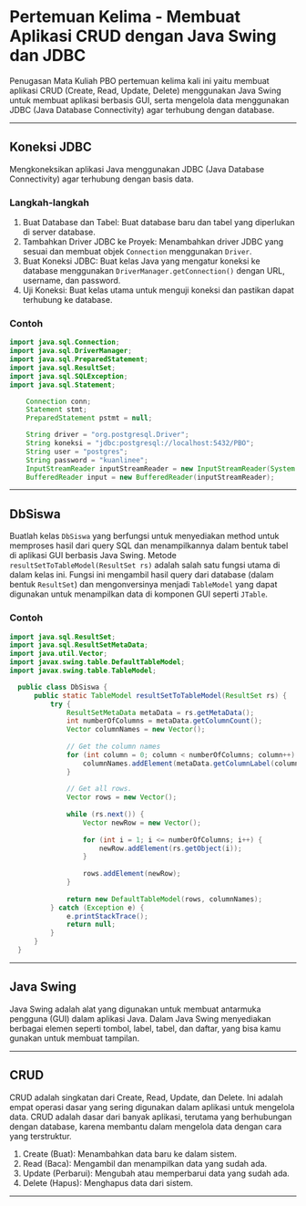 # Pertemuan Kelima - Membuat Aplikasi CRUD dengan Java Swing dan JDBC
Penugasan Mata Kuliah PBO pertemuan kelima kali ini yaitu membuat aplikasi CRUD (Create, Read, Update, Delete) menggunakan Java Swing untuk membuat aplikasi berbasis GUI, serta mengelola data menggunakan JDBC (Java Database Connectivity) agar terhubung dengan database.

---
## Koneksi JDBC
Mengkoneksikan aplikasi Java menggunakan JDBC (Java Database Connectivity) agar terhubung dengan basis data.
### Langkah-langkah
1. Buat Database dan Tabel: Buat database baru dan tabel yang diperlukan di server database.
2. Tambahkan Driver JDBC ke Proyek: Menambahkan driver JDBC yang sesuai dan membuat objek `Connection` menggunakan `Driver`.
3. Buat Koneksi JDBC: Buat kelas Java yang mengatur koneksi ke database menggunakan `DriverManager.getConnection()` dengan URL, username, dan password.
4. Uji Koneksi: Buat kelas utama untuk menguji koneksi dan pastikan dapat terhubung ke database.

### Contoh
````java
import java.sql.Connection;
import java.sql.DriverManager;
import java.sql.PreparedStatement;
import java.sql.ResultSet;
import java.sql.SQLException;
import java.sql.Statement;

    Connection conn;
    Statement stmt;
    PreparedStatement pstmt = null;

    String driver = "org.postgresql.Driver";
    String koneksi = "jdbc:postgresql://localhost:5432/PBO";
    String user = "postgres";
    String password = "kuanlinee";
    InputStreamReader inputStreamReader = new InputStreamReader(System.in);
    BufferedReader input = new BufferedReader(inputStreamReader);
````
---
## DbSiswa
Buatlah kelas `DbSiswa` yang berfungsi untuk menyediakan method untuk memproses hasil dari query SQL dan menampilkannya dalam bentuk tabel di aplikasi GUI berbasis Java Swing. Metode `resultSetToTableModel(ResultSet rs)` adalah salah satu fungsi utama di dalam kelas ini. Fungsi ini mengambil hasil query dari database (dalam bentuk `ResultSet`) dan mengonversinya menjadi `TableModel` yang dapat digunakan untuk menampilkan data di komponen GUI seperti `JTable`.
### Contoh
````java
import java.sql.ResultSet;
import java.sql.ResultSetMetaData;
import java.util.Vector;
import javax.swing.table.DefaultTableModel;
import javax.swing.table.TableModel;

  public class DbSiswa {
      public static TableModel resultSetToTableModel(ResultSet rs) {
          try {
              ResultSetMetaData metaData = rs.getMetaData();
              int numberOfColumns = metaData.getColumnCount();
              Vector columnNames = new Vector();
  
              // Get the column names
              for (int column = 0; column < numberOfColumns; column++) {
                  columnNames.addElement(metaData.getColumnLabel(column + 1));
              }
  
              // Get all rows.
              Vector rows = new Vector();
  
              while (rs.next()) {
                  Vector newRow = new Vector();
  
                  for (int i = 1; i <= numberOfColumns; i++) {
                      newRow.addElement(rs.getObject(i));
                  }
  
                  rows.addElement(newRow);
              }
  
              return new DefaultTableModel(rows, columnNames);
          } catch (Exception e) {
              e.printStackTrace();
              return null;
          }
      }
  }
````
---
## Java Swing
Java Swing adalah alat yang digunakan untuk membuat antarmuka pengguna (GUI) dalam aplikasi Java. Dalam Java Swing menyediakan berbagai elemen seperti tombol, label, tabel, dan daftar, yang bisa kamu gunakan untuk membuat tampilan.

---
## CRUD
CRUD adalah singkatan dari Create, Read, Update, dan Delete. Ini adalah empat operasi dasar yang sering digunakan dalam aplikasi untuk mengelola data. CRUD adalah dasar dari banyak aplikasi, terutama yang berhubungan dengan database, karena membantu dalam mengelola data dengan cara yang terstruktur.
1. Create (Buat): Menambahkan data baru ke dalam sistem.
2. Read (Baca): Mengambil dan menampilkan data yang sudah ada.
3. Update (Perbarui): Mengubah atau memperbarui data yang sudah ada.
4. Delete (Hapus): Menghapus data dari sistem.

---
